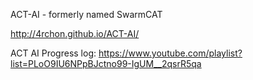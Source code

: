 ACT-AI - formerly named SwarmCAT

http://4rchon.github.io/ACT-AI/

ACT AI Progress log: https://www.youtube.com/playlist?list=PLoO9IU6NPpBJctno99-IgUM__2qsrR5qa
